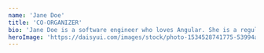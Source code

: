 ```yaml
---
name: 'Jane Doe'
title: 'CO-ORGANIZER'
bio: 'Jane Doe is a software engineer who loves Angular. She is a regular speaker at Angular meetups and conferences. She is also a co-organizer of the EventEdge conference.'
heroImage: 'https://daisyui.com/images/stock/photo-1534528741775-53994a69daeb.jpg'
---
```



